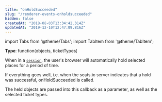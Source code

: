 ```yaml
---
title: "onHoldSucceeded"
slug: "/renderer-events-onholdsucceeded"
hidden: false
createdAt: "2018-08-03T13:34:42.314Z"
updatedAt: "2019-12-10T12:47:09.816Z"
---
```


import Tabs from '@theme/Tabs';
import TabItem from '@theme/TabItem';

**Type**: function(objects, ticketTypes)  

When in a [`session`](renderer-config-session), the user's browser will automatically hold selected places for a period of time.  

If everything goes well, i.e. when the seats.io server indicates that a hold was successful, onHoldSucceeded is called.

The held objects are passed into this callback as a parameter, as well as the selected ticket types.
